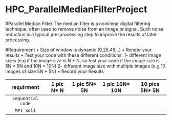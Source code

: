 # HPC_ParallelMedianFilterProject
#Parallel Median Filter
The median filter is a nonlinear digital filtering technique, often used to remove 
noise from an image or signal. Such noise reduction is a typical pre-processing 
step to improve the results of later processing.

#Requirement
• Size of window is dynamic (9,25,49,..)
• Render your results
• Test your code with these different conditions:
  1- different image sizes (e.g if the image size is N * N, so test your code if the 
  image size is 5N * 5N and 10N * 10N)
  2- different image size with multiple images (e.g 10 images of size 5N * 5N)
• Record your Results

| requirment        | 1 pic N* N    | 1 pic 5N* 5N | 1 pic 10N* 10N | 10 pics 5N* 5N |    
| :---------------: | :-----------: | :----------: | :------------: | :------------: | 
| `sequential code` |               |              |                |                |
| `MPI Sol1`        |               |              |                |                |
